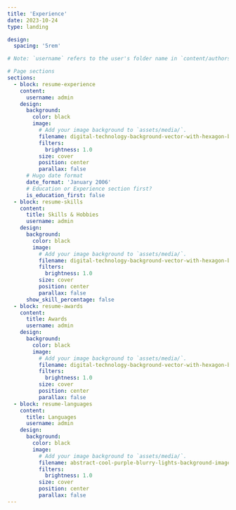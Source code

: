 ```yaml
---
title: 'Experience'
date: 2023-10-24
type: landing

design:
  spacing: '5rem'

# Note: `username` refers to the user's folder name in `content/authors/`

# Page sections
sections:
  - block: resume-experience
    content:
      username: admin
    design:
      background:
        color: black
        image:
          # Add your image background to `assets/media/`.
          filename: digital-technology-background-vector-with-hexagon-border-dark-purple-tone.svg
          filters:
            brightness: 1.0
          size: cover
          position: center
          parallax: false
      # Hugo date format
      date_format: 'January 2006'
      # Education or Experience section first?
      is_education_first: false
  - block: resume-skills
    content:
      title: Skills & Hobbies
      username: admin
    design:
      background:
        color: black
        image:
          # Add your image background to `assets/media/`.
          filename: digital-technology-background-vector-with-hexagon-border-dark-purple-tone.svg
          filters:
            brightness: 1.0
          size: cover
          position: center
          parallax: false
      show_skill_percentage: false
  - block: resume-awards
    content:
      title: Awards
      username: admin
    design:
      background:
        color: black
        image:
          # Add your image background to `assets/media/`.
          filename: digital-technology-background-vector-with-hexagon-border-dark-purple-tone.svg
          filters:
            brightness: 1.0
          size: cover
          position: center
          parallax: false
  - block: resume-languages
    content:
      title: Languages
      username: admin
    design:
      background:
        color: black
        image:
          # Add your image background to `assets/media/`.
          filename: abstract-cool-purple-blurry-lights-background-image.svg
          filters:
            brightness: 1.0
          size: cover
          position: center
          parallax: false
---
```

